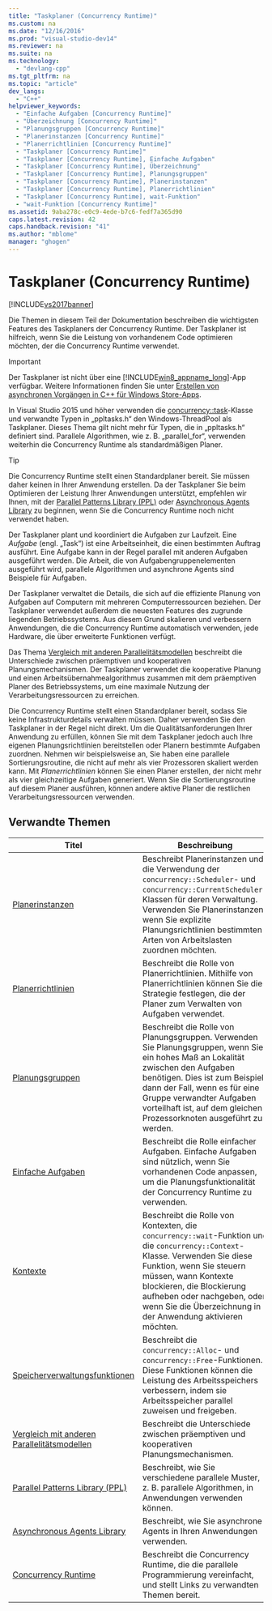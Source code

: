 ```yaml
---
title: "Taskplaner (Concurrency Runtime)"
ms.custom: na
ms.date: "12/16/2016"
ms.prod: "visual-studio-dev14"
ms.reviewer: na
ms.suite: na
ms.technology: 
  - "devlang-cpp"
ms.tgt_pltfrm: na
ms.topic: "article"
dev_langs: 
  - "C++"
helpviewer_keywords: 
  - "Einfache Aufgaben [Concurrency Runtime]"
  - "Überzeichnung [Concurrency Runtime]"
  - "Planungsgruppen [Concurrency Runtime]"
  - "Planerinstanzen [Concurrency Runtime]"
  - "Planerrichtlinien [Concurrency Runtime]"
  - "Taskplaner [Concurrency Runtime]"
  - "Taskplaner [Concurrency Runtime], Einfache Aufgaben"
  - "Taskplaner [Concurrency Runtime], Überzeichnung"
  - "Taskplaner [Concurrency Runtime], Planungsgruppen"
  - "Taskplaner [Concurrency Runtime], Planerinstanzen"
  - "Taskplaner [Concurrency Runtime], Planerrichtlinien"
  - "Taskplaner [Concurrency Runtime], wait-Funktion"
  - "wait-Funktion [Concurrency Runtime]"
ms.assetid: 9aba278c-e0c9-4ede-b7c6-fedf7a365d90
caps.latest.revision: 42
caps.handback.revision: "41"
ms.author: "mblome"
manager: "ghogen"
---
```

# Taskplaner (Concurrency Runtime)
[!INCLUDE[vs2017banner](../../assembler/inline/includes/vs2017banner.md)]

Die Themen in diesem Teil der Dokumentation beschreiben die wichtigsten Features des Taskplaners der Concurrency Runtime.  Der Taskplaner ist hilfreich, wenn Sie die Leistung von vorhandenem Code optimieren möchten, der die Concurrency Runtime verwendet.  
  
> [!IMPORTANT]
>  Der Taskplaner ist nicht über eine [!INCLUDE[win8_appname_long](../../build/includes/win8_appname_long_md.md)]\-App verfügbar.  Weitere Informationen finden Sie unter [Erstellen von asynchronen Vorgängen in C\+\+ für Windows Store\-Apps](../../parallel/concrt/creating-asynchronous-operations-in-cpp-for-windows-store-apps.md).  
>   
>  In Visual Studio 2015 und höher verwenden die [concurrency::task](../../parallel/concrt/reference/task-class-concurrency-runtime.md)\-Klasse und verwandte Typen in „ppltasks.h“ den Windows\-ThreadPool als Taskplaner.  Dieses Thema gilt nicht mehr für Typen, die in „ppltasks.h“ definiert sind.  Parallele Algorithmen, wie z. B. „parallel\_for“, verwenden weiterhin die Concurrency Runtime als standardmäßigen Planer.  
  
> [!TIP]
>  Die Concurrency Runtime stellt einen Standardplaner bereit. Sie müssen daher keinen in Ihrer Anwendung erstellen.  Da der Taskplaner Sie beim Optimieren der Leistung Ihrer Anwendungen unterstützt, empfehlen wir Ihnen, mit der [Parallel Patterns Library \(PPL\)](../../parallel/concrt/parallel-patterns-library-ppl.md) oder [Asynchronous Agents Library](../../parallel/concrt/asynchronous-agents-library.md) zu beginnen, wenn Sie die Concurrency Runtime noch nicht verwendet haben.  
  
 Der Taskplaner plant und koordiniert die Aufgaben zur Laufzeit.  Eine *Aufgabe* \(engl. „Task“\) ist eine Arbeitseinheit, die einen bestimmten Auftrag ausführt.  Eine Aufgabe kann in der Regel parallel mit anderen Aufgaben ausgeführt werden.  Die Arbeit, die von Aufgabengruppenelementen ausgeführt wird, parallele Algorithmen und asynchrone Agents sind Beispiele für Aufgaben.  
  
 Der Taskplaner verwaltet die Details, die sich auf die effiziente Planung von Aufgaben auf Computern mit mehreren Computerressourcen beziehen.  Der Taskplaner verwendet außerdem die neuesten Features des zugrunde liegenden Betriebssystems.  Aus diesem Grund skalieren und verbessern Anwendungen, die die Concurrency Runtime automatisch verwenden, jede Hardware, die über erweiterte Funktionen verfügt.  
  
 Das Thema [Vergleich mit anderen Parallelitätsmodellen](../../parallel/concrt/comparing-the-concurrency-runtime-to-other-concurrency-models.md) beschreibt die Unterschiede zwischen präemptiven und kooperativen Planungsmechanismen.  Der Taskplaner verwendet die kooperative Planung und einen Arbeitsübernahmealgorithmus zusammen mit dem präemptiven Planer des Betriebssystems, um eine maximale Nutzung der Verarbeitungsressourcen zu erreichen.  
  
 Die Concurrency Runtime stellt einen Standardplaner bereit, sodass Sie keine Infrastrukturdetails verwalten müssen.  Daher verwenden Sie den Taskplaner in der Regel nicht direkt.  Um die Qualitätsanforderungen Ihrer Anwendung zu erfüllen, können Sie mit dem Taskplaner jedoch auch Ihre eigenen Planungsrichtlinien bereitstellen oder Planern bestimmte Aufgaben zuordnen.  Nehmen wir beispielsweise an, Sie haben eine parallele Sortierungsroutine, die nicht auf mehr als vier Prozessoren skaliert werden kann.  Mit *Planerrichtlinien* können Sie einen Planer erstellen, der nicht mehr als vier gleichzeitige Aufgaben generiert.  Wenn Sie die Sortierungsroutine auf diesem Planer ausführen, können andere aktive Planer die restlichen Verarbeitungsressourcen verwenden.  
  
## Verwandte Themen  
  
|Titel|Beschreibung|  
|-----------|------------------|  
|[Planerinstanzen](../../parallel/concrt/scheduler-instances.md)|Beschreibt Planerinstanzen und die Verwendung der `concurrency::Scheduler`\- und `concurrency::CurrentScheduler`\-Klassen für deren Verwaltung.  Verwenden Sie Planerinstanzen, wenn Sie explizite Planungsrichtlinien bestimmten Arten von Arbeitslasten zuordnen möchten.|  
|[Planerrichtlinien](../../parallel/concrt/scheduler-policies.md)|Beschreibt die Rolle von Planerrichtlinien.  Mithilfe von Planerrichtlinien können Sie die Strategie festlegen, die der Planer zum Verwalten von Aufgaben verwendet.|  
|[Planungsgruppen](../../parallel/concrt/schedule-groups.md)|Beschreibt die Rolle von Planungsgruppen.  Verwenden Sie Planungsgruppen, wenn Sie ein hohes Maß an Lokalität zwischen den Aufgaben benötigen. Dies ist zum Beispiel dann der Fall, wenn es für eine Gruppe verwandter Aufgaben vorteilhaft ist, auf dem gleichen Prozessorknoten ausgeführt zu werden.|  
|[Einfache Aufgaben](../../parallel/concrt/lightweight-tasks.md)|Beschreibt die Rolle einfacher Aufgaben.  Einfache Aufgaben sind nützlich, wenn Sie vorhandenen Code anpassen, um die Planungsfunktionalität der Concurrency Runtime zu verwenden.|  
|[Kontexte](../../parallel/concrt/contexts.md)|Beschreibt die Rolle von Kontexten, die `concurrency::wait`\-Funktion und die `concurrency::Context`\-Klasse.  Verwenden Sie diese Funktion, wenn Sie steuern müssen, wann Kontexte blockieren, die Blockierung aufheben oder nachgeben, oder wenn Sie die Überzeichnung in der Anwendung aktivieren möchten.|  
|[Speicherverwaltungsfunktionen](../../parallel/concrt/memory-management-functions.md)|Beschreibt die `concurrency::Alloc`\- und `concurrency::Free`\-Funktionen.  Diese Funktionen können die Leistung des Arbeitsspeichers verbessern, indem sie Arbeitsspeicher parallel zuweisen und freigeben.|  
|[Vergleich mit anderen Parallelitätsmodellen](../../parallel/concrt/comparing-the-concurrency-runtime-to-other-concurrency-models.md)|Beschreibt die Unterschiede zwischen präemptiven und kooperativen Planungsmechanismen.|  
|[Parallel Patterns Library \(PPL\)](../../parallel/concrt/parallel-patterns-library-ppl.md)|Beschreibt, wie Sie verschiedene parallele Muster, z. B. parallele Algorithmen, in Anwendungen verwenden können.|  
|[Asynchronous Agents Library](../../parallel/concrt/asynchronous-agents-library.md)|Beschreibt, wie Sie asynchrone Agents in Ihren Anwendungen verwenden.|  
|[Concurrency Runtime](../../parallel/concrt/concurrency-runtime.md)|Beschreibt die Concurrency Runtime, die die parallele Programmierung vereinfacht, und stellt Links zu verwandten Themen bereit.|